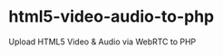 html5-video-audio-to-php
========================

Upload HTML5 Video &amp; Audio via WebRTC to PHP

